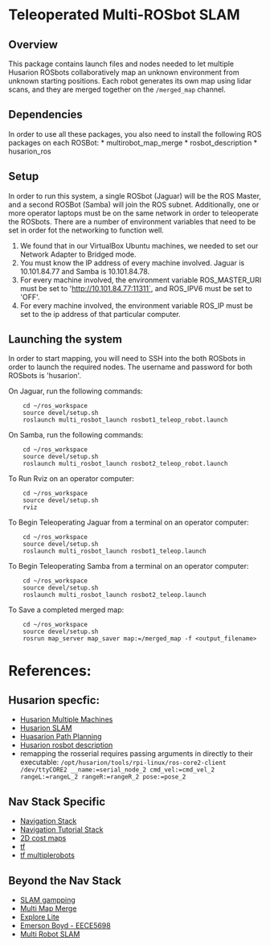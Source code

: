# Teleoperated Multi-ROSbot SLAM #

## Overview ##
This package contains launch files and nodes needed to let multiple Husarion ROSbots collaboratively map an unknown environment from unknown starting positions. Each robot generates its own map using lidar scans, and they are merged together on the `/merged_map` channel.

## Dependencies ##
In order to use all these packages, you also need to install the following ROS packages on each ROSBot:
    * multirobot_map_merge
    * rosbot_description
    * husarion_ros


## Setup ##
In order to run this system, a single ROSbot (Jaguar) will be the ROS Master, and a second ROSBot (Samba) will
join the ROS subnet. Additionally, one or more operator laptops must be on the same network in order to teleoperate the ROSbots. There are a number of environment variables that need to be set in order fot the networking to function well. 
1. We found that in our VirtualBox Ubuntu machines, we needed to set our Network Adapter to Bridged mode.
2. You must know the IP address of every machine involved. Jaguar is 10.101.84.77 and Samba is 10.101.84.78.
3. For every machine involved, the environment variable ROS_MASTER_URI must be set to 
    'http://10.101.84.77:11311`, and ROS_IPV6 must be set to 'OFF'.
4. For every machine involved, the environment variable ROS_IP must be set to the ip address of that particular computer.

## Launching the system
In order to start mapping, you will need to SSH into the both ROSbots in order to launch the required nodes. The username and password for both ROSbots is 'husarion'.

On Jaguar, run the following commands:
```
    cd ~/ros_workspace
    source devel/setup.sh
    roslaunch multi_rosbot_launch rosbot1_teleop_robot.launch
```

On Samba, run the following commands:
```
    cd ~/ros_workspace
    source devel/setup.sh
    roslaunch multi_rosbot_launch rosbot2_teleop_robot.launch
```


To Run Rviz on an operator computer:
```
    cd ~/ros_workspace
    source devel/setup.sh
    rviz
```

To Begin Teleoperating Jaguar from a terminal on an operator computer:
```
    cd ~/ros_workspace
    source devel/setup.sh
    roslaunch multi_rosbot_launch rosbot1_teleop.launch
```

To Begin Teleoperating Samba from a terminal on an operator computer:
```
    cd ~/ros_workspace
    source devel/setup.sh
    roslaunch multi_rosbot_launch rosbot2_teleop.launch
```

To Save a completed merged map:
```
    cd ~/ros_workspace
    source devel/setup.sh
    rosrun map_server map_saver map:=/merged_map -f <output_filename>
```


# References:

## Husarion specfic: 
- [Husarion Multiple Machines](https://husarion.com/tutorials/ros-tutorials/5-running-ros-on-multiple-machines/)
- [Husarion SLAM](https://husarion.com/tutorials/ros-tutorials/6-slam-navigation/)
- [Huasarion Path Planning](https://husarion.com/tutorials/ros-tutorials/7-path-planning/)
- [Husarion rosbot description](https://github.com/husarion/rosbot_description)
- remapping the rosserial requires passing arguments in directly to their executable: 
`/opt/husarion/tools/rpi-linux/ros-core2-client /dev/ttyCORE2 __name:=serial_node_2 cmd_vel:=cmd_vel_2 rangeL:=rangeL_2 rangeR:=rangeR_2 pose:=pose_2`


## Nav Stack Specific
- [Navigation Stack](http://wiki.ros.org/navigation)
- [Navigation Tutorial Stack](http://wiki.ros.org/navigation/Tutorials/RobotSetup)
- [2D cost maps](http://wiki.ros.org/costmap_2d)
- [tf](http://wiki.ros.org/tf)
- [tf multiplerobots](https://answers.ros.org/question/246338/how-to-connect-tf-for-multiple-robots-in-slam/)

## Beyond the Nav Stack
- [SLAM gampping](http://wiki.ros.org/gmapping?distro=hydro)
- [Multi Map Merge](http://wiki.ros.org/multirobot_map_merge)
- [Explore Lite](http://wiki.ros.org/explore_lite)
- [Emerson Boyd - EECE5698](http://emersonboyd.com/projects/multi-agent-slam)
- [Multi Robot SLAM](https://answers.ros.org/question/41433/multiple-robots-simulation-and-navigation/)
